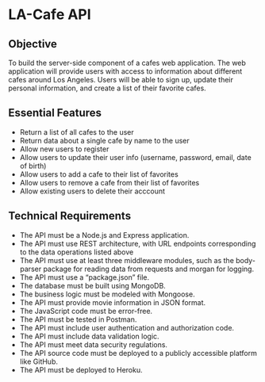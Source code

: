 # LA-Cafe API

## Objective

To build the server-side component of a cafes web application. The web
application will provide users with access to information about different
cafes around Los Angeles. Users will be able to sign up, update their
personal information, and create a list of their favorite cafes.

## Essential Features

- Return a list of all cafes to the user
- Return data about a single cafe by name to the user
- Allow new users to register
- Allow users to update their user info (username, password, email, date of birth)
- Allow users to add a cafe to their list of favorites
- Allow users to remove a cafe from their list of favorites
- Allow existing users to delete their acccount

## Technical Requirements

- The API must be a Node.js and Express application.
- The API must use REST architecture, with URL endpoints corresponding to the data operations listed above
- The API must use at least three middleware modules, such as the body-parser package for reading data from requests and morgan for logging.
- The API must use a “package.json” file.
- The database must be built using MongoDB.
- The business logic must be modeled with Mongoose.
- The API must provide movie information in JSON format.
- The JavaScript code must be error-free.
- The API must be tested in Postman.
- The API must include user authentication and authorization code.
- The API must include data validation logic.
- The API must meet data security regulations.
- The API source code must be deployed to a publicly accessible platform like GitHub.
- The API must be deployed to Heroku.
